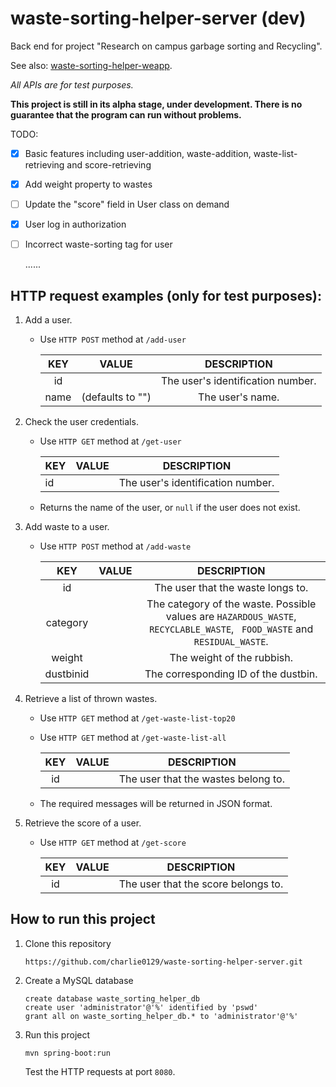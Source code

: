 # waste-sorting-helper-server (dev)

Back end for project "Research on campus garbage sorting and Recycling".

See also: [waste-sorting-helper-weapp](https://github.com/charlie0129/waste-sorting-helper-weapp).

*All APIs are for test purposes.*

**This project is still in its alpha stage,  under development. There is no guarantee that the program can run without problems.**

 TODO:

- [x] Basic features including user-addition, waste-addition, waste-list-retrieving and score-retrieving

- [x] Add weight property to wastes

- [ ] Update the "score" field in User class on demand

- [x] User log in authorization

- [ ] Incorrect waste-sorting tag for user

  ......



## HTTP request examples (only for test purposes):

1. Add a user.

   - Use `HTTP POST` method at `/add-user`

     | KEY  |      VALUE       |            DESCRIPTION            |
     | :--: | :--------------: | :-------------------------------: |
     |  id  |                  | The user's identification number. |
     | name | (defaults to "") |         The user's name.          |
   
2. Check the user credentials.

   - Use `HTTP GET` method at `/get-user`

       | KEY  | VALUE | DESCRIPTION                       |
       | ---- | ----- | --------------------------------- |
       | id   |       | The user's identification number. |

   - Returns the name of the user, or `null` if the user does not exist.

3. Add waste to a user.

   - Use `HTTP POST` method at `/add-waste`

     |    KEY    | VALUE |                         DESCRIPTION                          |
     | :-------: | :---: | :----------------------------------------------------------: |
     |    id     |       |              The user that the waste longs to.               |
     | category  |       | The category of the waste. Possible values are `HAZARDOUS_WASTE`,  `RECYCLABLE_WASTE`, ` FOOD_WASTE` and `RESIDUAL_WASTE`. |
     |  weight   |       |                  The weight of the rubbish.                  |
     | dustbinid |       |             The corresponding ID of the dustbin.             |

4. Retrieve a list of thrown wastes.

   - Use `HTTP GET` method at `/get-waste-list-top20`

   - Use `HTTP GET` method at `/get-waste-list-all`

     | KEY  | VALUE |             DESCRIPTION             |
     | :--: | :---: | :---------------------------------: |
     |  id  |       | The user that the wastes belong to. |
     
   - The required messages will be returned in JSON format.

5. Retrieve the score of a user.

   - Use `HTTP GET` method at `/get-score`

     | KEY  | VALUE |             DESCRIPTION             |
     | :--: | :---: | :---------------------------------: |
     |  id  |       | The user that the score belongs to. |
     



## How to run this project

1. Clone this repository

   `https://github.com/charlie0129/waste-sorting-helper-server.git`

2. Create a MySQL database

   ```mssql
   create database waste_sorting_helper_db
   create user 'administrator'@'%' identified by 'pswd'
   grant all on waste_sorting_helper_db.* to 'administrator'@'%'
   ```

3. Run this project

   `mvn spring-boot:run`

   Test the HTTP requests at port `8080`.